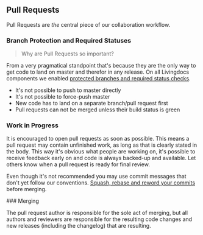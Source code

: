 ## Pull Requests

Pull Requests are _the_ central piece of our collaboration workflow.

### Branch Protection and Required Statuses

> Why are Pull Requests so important?

From a very pragmatical standpoint that's because they are the only way to get
code to land on master and therefor in any release.
On all Livingdocs components we enabled [protected branches and required status checks](https://github.com/blog/2051-protected-branches-and-required-status-checks).

- It's not possible to push to master directly
- It's not possible to force-push master
- New code has to land on a separate branch/pull request first
- Pull requests can not be merged unless their build status is green

### Work in Progress

It is encouraged to open pull requests as soon as possible. This means a pull
request may contain unfinished work, as long as that is clearly stated in the
body. This way it's obvious what people are working on, it's possible to receive
feedback early on and code is always backed-up and available.
Let others know when a pull request is ready for final review.

Even though it's not recommended you may use commit messages that don't yet
follow our conventions. [Squash, rebase and reword your commits](https://help.github.com/articles/about-git-rebase/)
before merging.

### Merging

The pull request author is responsible for the sole act of merging, but all
authors and reviewers are responsible for the resulting code changes and new
releases (including the changelog) that are resulting.

